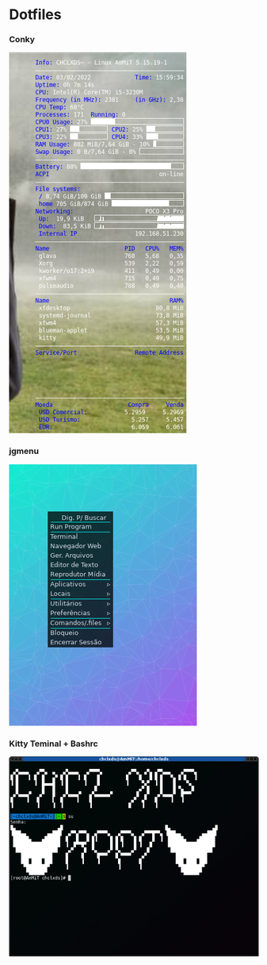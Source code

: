 # Dotfiles

### Conky
![alt text](https://github.com/chclxds/Dotfiles/blob/master/imagens/conky2.png)

### jgmenu
![alt text](https://github.com/chclxds/Dotfiles/blob/master/imagens/jg%20menu.png)

### Kitty Teminal + Bashrc
![alt text](https://github.com/chclxds/Dotfiles/blob/master/imagens/terminal%20%2B%20bashrc.png)
